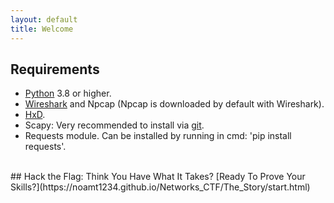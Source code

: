 ```yaml
---
layout: default
title: Welcome
---
```


## Requirements

- [Python](https://www.python.org/downloads/) 3.8 or higher.
- [Wireshark](https://www.wireshark.org/download.html) and Npcap (Npcap is downloaded by default with Wireshark).
- [HxD](https://mh-nexus.de/en/downloads.php?product=HxD20).
- Scapy: Very recommended to install via [git](https://github.com/secdev/scapy.git).
- Requests module. Can be installed by running in cmd: 'pip install requests'.

<br>
## Hack the Flag: Think You Have What It Takes?
[Ready To Prove Your Skills?](https://noamt1234.github.io/Networks_CTF/The_Story/start.html)
